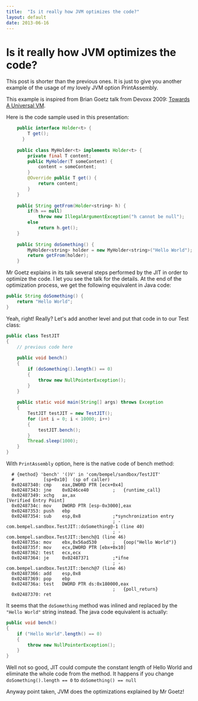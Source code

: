 ```yaml
---
title:  "Is it really how JVM optimizes the code?"
layout: default
date: 2013-06-16
---
```

# Is it really how JVM optimizes the code?
This post is shorter than the previous ones. It is just to give you another example of the usage of my lovely JVM option PrintAssembly.

This example is inspired from Brian Goetz talk from Devoxx 2009: [Towards A Universal VM](http://parleys.com/play/514892260364bc17fc56be1d/chapter0/about).

Here is the code sample used in this presentation:
```java
    public interface Holder<t> {
        T get();
      }
     
    public class MyHolder<t> implements Holder<t> {
        private final T content;
        public MyHolder(T someContent) {
            content = someContent;
        }
        @Override public T get() {
            return content;
        }
    }
     
    public String getFrom(Holder<string> h) {
        if(h == null)
            throw new IllegalArgumentException("h cannot be null");
        else
            return h.get();
    }
     
    public String doSomething() {
        MyHolder<string> holder = new MyHolder<string>("Hello World");
        return getFrom(holder);
    }
```

Mr Goetz explains in its talk several steps performed by the JIT in order to optimize the code. I let you see the talk for the details. At the end of the optimization process, we get the following equivalent in Java code:
```java
public String doSomething() {
    return "Hello World";
}
```
Yeah, right! Really?
Let's add another level and put that code in to our Test class:

```java
public class TestJIT
{
    // previous code here
 
    public void bench()
    {
        if (doSomething().length() == 0)
        {
            throw new NullPointerException();
        }
    }
 
    public static void main(String[] args) throws Exception
    {
        TestJIT testJIT = new TestJIT();
        for (int i = 0; i < 10000; i++)
        {           
            testJIT.bench();
        }
        Thread.sleep(1000);
    }
}
```
With `PrintAssembly` option, here is the native code of bench method:
```
  # {method} 'bench' '()V' in 'com/bempel/sandbox/TestJIT'
  #           [sp+0x10]  (sp of caller)
  0x02487340: cmp    eax,DWORD PTR [ecx+0x4]
  0x02487343: jne    0x0246ce40         ;   {runtime_call}
  0x02487349: xchg   ax,ax
[Verified Entry Point]
  0x0248734c: mov    DWORD PTR [esp-0x3000],eax
  0x02487353: push   ebp
  0x02487354: sub    esp,0x8            ;*synchronization entry
                                        ; - com.bempel.sandbox.TestJIT::doSomething@-1 (line 40)
                                        ; - com.bempel.sandbox.TestJIT::bench@1 (line 46)
  0x0248735a: mov    ebx,0x56ad530      ;   {oop("Hello World")}
  0x0248735f: mov    ecx,DWORD PTR [ebx+0x10]
  0x02487362: test   ecx,ecx
  0x02487364: je     0x02487371         ;*ifne
                                        ; - com.bempel.sandbox.TestJIT::bench@7 (line 46)
  0x02487366: add    esp,0x8
  0x02487369: pop    ebp
  0x0248736a: test   DWORD PTR ds:0x180000,eax
                                        ;   {poll_return}
  0x02487370: ret   
```
It seems that the `doSomething` method was inlined and replaced by the `"Hello World"` string instead. The java code equivalent is actually:
```java
public void bench()
{
    if ("Hello World".length() == 0)
    {
        throw new NullPointerException();
    }
}
```
Well not so good, JIT could compute the constant length of Hello World and eliminate the whole code from the method. It happens if you change `doSomething().length == 0` to `doSomething() == null`

Anyway point taken, JVM does the optimizations explained by Mr Goetz!
